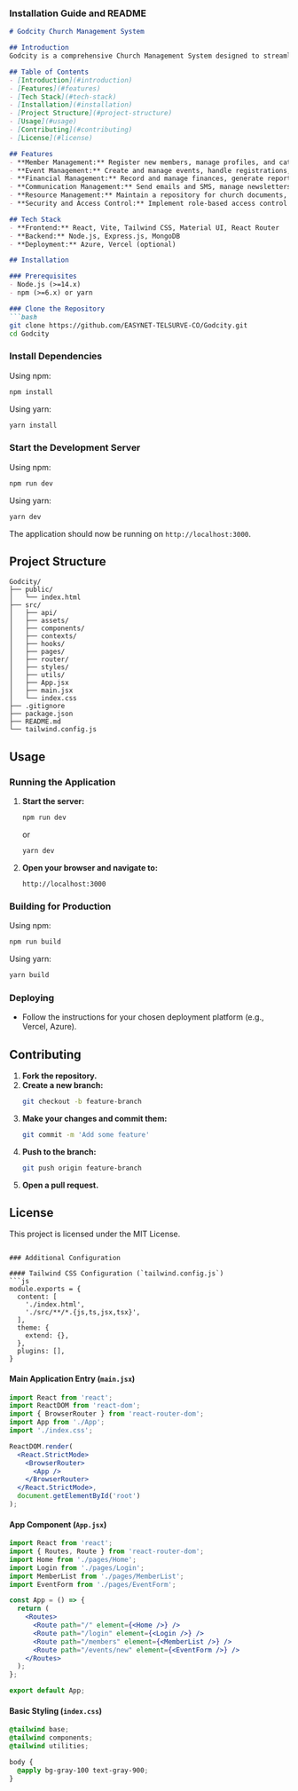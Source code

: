 ### Installation Guide and README

```markdown
# Godcity Church Management System

## Introduction
Godcity is a comprehensive Church Management System designed to streamline church administration and enhance member engagement. Built with modern web technologies, Godcity is scalable, secure, and user-friendly.

## Table of Contents
- [Introduction](#introduction)
- [Features](#features)
- [Tech Stack](#tech-stack)
- [Installation](#installation)
- [Project Structure](#project-structure)
- [Usage](#usage)
- [Contributing](#contributing)
- [License](#license)

## Features
- **Member Management:** Register new members, manage profiles, and categorize by groups.
- **Event Management:** Create and manage events, handle registrations, and track attendance.
- **Financial Management:** Record and manage finances, generate reports, and integrate online payments.
- **Communication Management:** Send emails and SMS, manage newsletters and online discussion forums.
- **Resource Management:** Maintain a repository for church documents, sermons, and media resources.
- **Security and Access Control:** Implement role-based access control and secure member data.

## Tech Stack
- **Frontend:** React, Vite, Tailwind CSS, Material UI, React Router
- **Backend:** Node.js, Express.js, MongoDB
- **Deployment:** Azure, Vercel (optional)

## Installation

### Prerequisites
- Node.js (>=14.x)
- npm (>=6.x) or yarn

### Clone the Repository
```bash
git clone https://github.com/EASYNET-TELSURVE-CO/Godcity.git
cd Godcity
```

### Install Dependencies
Using npm:
```bash
npm install
```

Using yarn:
```bash
yarn install
```

### Start the Development Server
Using npm:
```bash
npm run dev
```

Using yarn:
```bash
yarn dev
```

The application should now be running on `http://localhost:3000`.

## Project Structure
```plaintext
Godcity/
├── public/
│   └── index.html
├── src/
│   ├── api/
│   ├── assets/
│   ├── components/
│   ├── contexts/
│   ├── hooks/
│   ├── pages/
│   ├── router/
│   ├── styles/
│   ├── utils/
│   ├── App.jsx
│   ├── main.jsx
│   └── index.css
├── .gitignore
├── package.json
├── README.md
└── tailwind.config.js
```

## Usage
### Running the Application
1. **Start the server:**
   ```bash
   npm run dev
   ```
   or
   ```bash
   yarn dev
   ```

2. **Open your browser and navigate to:**
   ```
   http://localhost:3000
   ```

### Building for Production
Using npm:
```bash
npm run build
```

Using yarn:
```bash
yarn build
```

### Deploying
- Follow the instructions for your chosen deployment platform (e.g., Vercel, Azure).

## Contributing
1. **Fork the repository.**
2. **Create a new branch:**
   ```bash
   git checkout -b feature-branch
   ```
3. **Make your changes and commit them:**
   ```bash
   git commit -m 'Add some feature'
   ```
4. **Push to the branch:**
   ```bash
   git push origin feature-branch
   ```
5. **Open a pull request.**

## License
This project is licensed under the MIT License.
```

### Additional Configuration

#### Tailwind CSS Configuration (`tailwind.config.js`)
```js
module.exports = {
  content: [
    './index.html',
    './src/**/*.{js,ts,jsx,tsx}',
  ],
  theme: {
    extend: {},
  },
  plugins: [],
}
```

#### Main Application Entry (`main.jsx`)
```jsx
import React from 'react';
import ReactDOM from 'react-dom';
import { BrowserRouter } from 'react-router-dom';
import App from './App';
import './index.css';

ReactDOM.render(
  <React.StrictMode>
    <BrowserRouter>
      <App />
    </BrowserRouter>
  </React.StrictMode>,
  document.getElementById('root')
);
```

#### App Component (`App.jsx`)
```jsx
import React from 'react';
import { Routes, Route } from 'react-router-dom';
import Home from './pages/Home';
import Login from './pages/Login';
import MemberList from './pages/MemberList';
import EventForm from './pages/EventForm';

const App = () => {
  return (
    <Routes>
      <Route path="/" element={<Home />} />
      <Route path="/login" element={<Login />} />
      <Route path="/members" element={<MemberList />} />
      <Route path="/events/new" element={<EventForm />} />
    </Routes>
  );
};

export default App;
```

#### Basic Styling (`index.css`)
```css
@tailwind base;
@tailwind components;
@tailwind utilities;

body {
  @apply bg-gray-100 text-gray-900;
}
